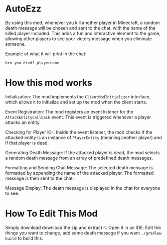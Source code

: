 # AutoEzz

By using this mod, whenever you kill another player in Minecraft, a random death message will be chosen and sent to the chat, with the name of the killed player included. This adds a fun and interactive element to the game, allowing other players to see your victory message when you eliminate someone.

Example of what it will print in the chat:

```bro you died? playername```

# How this mod works
Initialization: The mod implements the `ClientModInitializer` interface, which allows it to initialize and set up the mod when the client starts.

Event Registration: The mod registers an event listener for the `AttackEntityCallback` event. This event is triggered whenever a player attacks an entity.

Checking for Player Kill: Inside the event listener, the mod checks if the attacked entity is an instance of `PlayerEntity` (meaning another player) and if that player is dead.

Generating Death Message: If the attacked player is dead, the mod selects a random death message from an array of predefined death messages.

Formatting and Sending Chat Message: The selected death message is formatted by appending the name of the attacked player. The formatted message is then sent to the chat.

Message Display: The death message is displayed in the chat for everyone to see.

# How To Edit This Mod
Simply download download the zip and extract it. Open it in an IDE. 
Edit the things you want to change, add some death message if you want
`./gradlew build` to build this.

